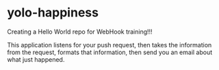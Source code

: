 # yolo-happiness
Creating a Hello World repo for WebHook training!!!

This application listens for your push request, then takes the information from the request, formats that information, then send you an email about what just happened.

